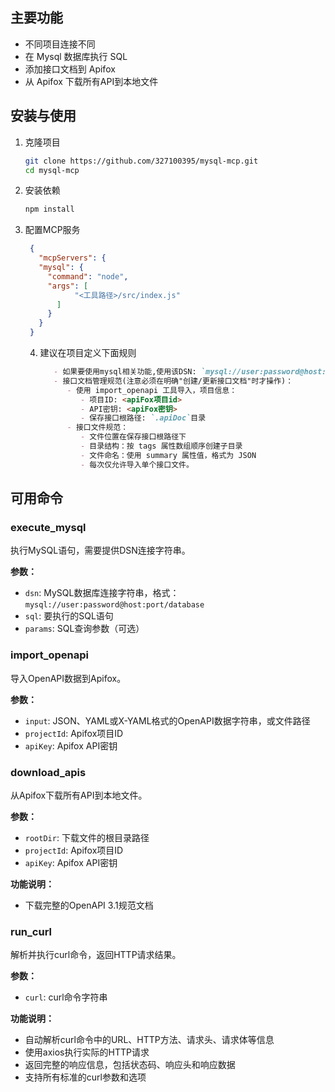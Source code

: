
## 主要功能

- 不同项目连接不同
- 在 Mysql 数据库执行 SQL
- 添加接口文档到 Apifox
- 从 Apifox 下载所有API到本地文件

## 安装与使用

1. 克隆项目
   ```bash
   git clone https://github.com/327100395/mysql-mcp.git
   cd mysql-mcp
   ```
2. 安装依赖
   ```bash
   npm install
   ```
3. 配置MCP服务
   ```json
    {
      "mcpServers": {
      "mysql": {
        "command": "node",
        "args": [
              "<工具路径>/src/index.js"
          ]
        }
      }
    }
   ```
   4. 建议在项目定义下面规则
      ```md
         - 如果要使用mysql相关功能,使用该DSN: `mysql://user:password@host:port/database`
         - 接口文档管理规范(注意必须在明确"创建/更新接口文档"时才操作)：
            - 使用 import_openapi 工具导入，项目信息：
               - 项目ID: <apiFox项目id>
               - API密钥: <apiFox密钥>
               - 保存接口根路径: `.apiDoc`目录
            - 接口文件规范：
               - 文件位置在保存接口根路径下
               - 目录结构：按 tags 属性数组顺序创建子目录
               - 文件命名：使用 summary 属性值，格式为 JSON
               - 每次仅允许导入单个接口文件。
      ```

## 可用命令

### execute_mysql
执行MySQL语句，需要提供DSN连接字符串。

**参数：**
- `dsn`: MySQL数据库连接字符串，格式：`mysql://user:password@host:port/database`
- `sql`: 要执行的SQL语句
- `params`: SQL查询参数（可选）

### import_openapi
导入OpenAPI数据到Apifox。

**参数：**
- `input`: JSON、YAML或X-YAML格式的OpenAPI数据字符串，或文件路径
- `projectId`: Apifox项目ID
- `apiKey`: Apifox API密钥

### download_apis
从Apifox下载所有API到本地文件。

**参数：**
- `rootDir`: 下载文件的根目录路径
- `projectId`: Apifox项目ID
- `apiKey`: Apifox API密钥

**功能说明：**
- 下载完整的OpenAPI 3.1规范文档

### run_curl
解析并执行curl命令，返回HTTP请求结果。

**参数：**
- `curl`: curl命令字符串

**功能说明：**
- 自动解析curl命令中的URL、HTTP方法、请求头、请求体等信息
- 使用axios执行实际的HTTP请求
- 返回完整的响应信息，包括状态码、响应头和响应数据
- 支持所有标准的curl参数和选项
